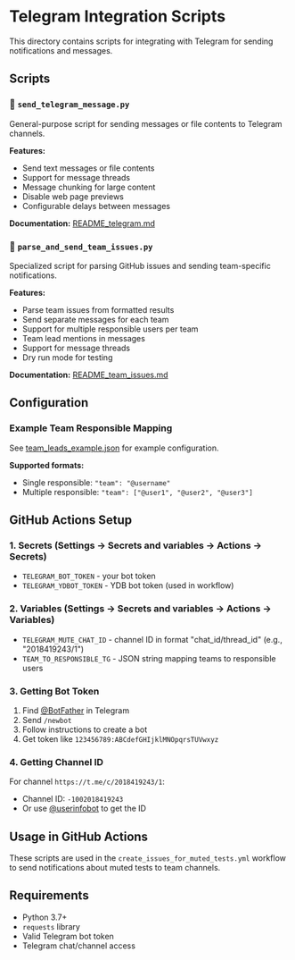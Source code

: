 # Telegram Integration Scripts

This directory contains scripts for integrating with Telegram for sending notifications and messages.

## Scripts

### 📨 `send_telegram_message.py`
General-purpose script for sending messages or file contents to Telegram channels.

**Features:**
- Send text messages or file contents
- Support for message threads
- Message chunking for large content
- Disable web page previews
- Configurable delays between messages

**Documentation:** [README_telegram.md](README_telegram.md)

### 👥 `parse_and_send_team_issues.py`
Specialized script for parsing GitHub issues and sending team-specific notifications.

**Features:**
- Parse team issues from formatted results
- Send separate messages for each team
- Support for multiple responsible users per team
- Team lead mentions in messages
- Support for message threads
- Dry run mode for testing

**Documentation:** [README_team_issues.md](README_team_issues.md)

## Configuration

### Example Team Responsible Mapping
See [team_leads_example.json](team_leads_example.json) for example configuration.

**Supported formats:**
- Single responsible: `"team": "@username"`
- Multiple responsible: `"team": ["@user1", "@user2", "@user3"]`

## GitHub Actions Setup

### 1. Secrets (Settings → Secrets and variables → Actions → Secrets)
- `TELEGRAM_BOT_TOKEN` - your bot token
- `TELEGRAM_YDBOT_TOKEN` - YDB bot token (used in workflow)

### 2. Variables (Settings → Secrets and variables → Actions → Variables)
- `TELEGRAM_MUTE_CHAT_ID` - channel ID in format "chat_id/thread_id" (e.g., "2018419243/1")
- `TEAM_TO_RESPONSIBLE_TG` - JSON string mapping teams to responsible users

### 3. Getting Bot Token
1. Find [@BotFather](https://t.me/BotFather) in Telegram
2. Send `/newbot`
3. Follow instructions to create a bot
4. Get token like `123456789:ABCdefGHIjklMNOpqrsTUVwxyz`

### 4. Getting Channel ID
For channel `https://t.me/c/2018419243/1`:
- Channel ID: `-1002018419243`
- Or use [@userinfobot](https://t.me/userinfobot) to get the ID

## Usage in GitHub Actions

These scripts are used in the `create_issues_for_muted_tests.yml` workflow to send notifications about muted tests to team channels.

## Requirements

- Python 3.7+
- `requests` library
- Valid Telegram bot token
- Telegram chat/channel access